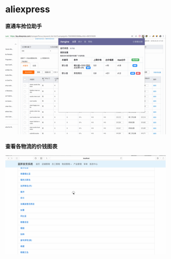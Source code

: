 # aliexpress

### 直通车抢位助手
![che](https://github.com/hzwzw/aliexpress/blob/master/che.gif)

### 查看各物流的价钱图表
![logistic](https://github.com/hzwzw/aliexpress/blob/master/logistic.gif)
